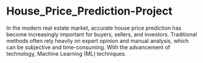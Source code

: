 # House_Price_Prediction-Project
In the modern real estate market, accurate house price prediction has become increasingly important for buyers, sellers, and investors. Traditional methods often rely heavily on expert opinion and manual analysis, which can be subjective and time-consuming. With the advancement of technology, Machine Learning (ML) techniques.
